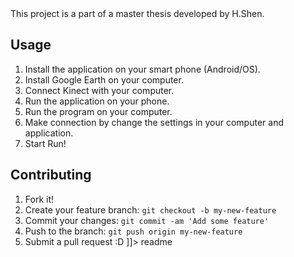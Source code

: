 <snippet>
  <content><![CDATA[
# ${1:# StreetViewPedometerAndroid}

This project is a part of a master thesis developed by H.Shen.

## Usage
1. Install the application on your smart phone (Android/OS).
2. Install Google Earth on your computer.
3. Connect Kinect with your computer.
4. Run the application on your phone.
5. Run the program on your computer.
6. Make connection by change the settings in your computer and application.
7. Start Run!

## Contributing

1. Fork it!
2. Create your feature branch: `git checkout -b my-new-feature`
3. Commit your changes: `git commit -am 'Add some feature'`
4. Push to the branch: `git push origin my-new-feature`
5. Submit a pull request :D
]]></content>
  <tabTrigger>readme</tabTrigger>
</snippet>